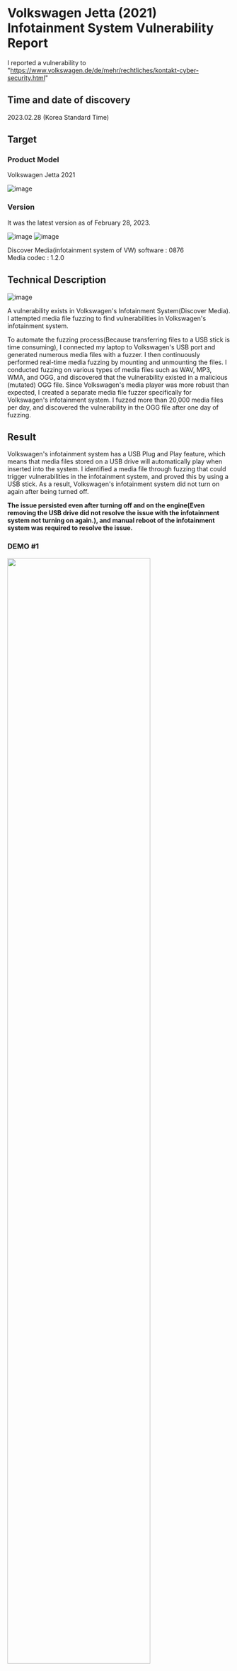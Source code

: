 # Volkswagen Jetta (2021) Infotainment System Vulnerability Report

I reported a vulnerability to "https://www.volkswagen.de/de/mehr/rechtliches/kontakt-cyber-security.html"

## Time and date of discovery
2023.02.28 (Korea Standard Time)

## Target
### Product Model

Volkswagen Jetta 2021

![image](https://user-images.githubusercontent.com/35731091/229760465-de19eacf-6f1c-499b-affd-fdefdc7a43b4.png)

### Version

It was the latest version as of February 28, 2023.

![image](https://user-images.githubusercontent.com/35731091/229760756-310af850-921a-4dbf-8da1-9e9c13bd9506.png)
![image](https://user-images.githubusercontent.com/35731091/229760781-ca76aa93-0cdc-47b6-a4fe-5dbcbd9d36db.png)

Discover Media(infotainment system of VW) software : 0876 </br>
Media codec : 1.2.0

## Technical Description

![image](https://user-images.githubusercontent.com/35731091/229762099-36991d9d-1487-41ae-b9d9-b15e1065be14.png)

A vulnerability exists in Volkswagen's Infotainment System(Discover Media).
I attempted media file fuzzing to find vulnerabilities in Volkswagen's infotainment system.

To automate the fuzzing process(Because transferring files to a USB stick is time consuming), I connected my laptop to Volkswagen's USB port and generated numerous media files with a fuzzer. I then continuously performed real-time media fuzzing by mounting and unmounting the files.
I conducted fuzzing on various types of media files such as WAV, MP3, WMA, and OGG, and discovered that the vulnerability existed in a malicious (mutated) OGG file.
Since Volkswagen's media player was more robust than expected, I created a separate media file fuzzer specifically for Volkswagen's infotainment system.
I fuzzed more than 20,000 media files per day, and discovered the vulnerability in the OGG file after one day of fuzzing.

## Result
Volkswagen's infotainment system has a USB Plug and Play feature, which means that media files stored on a USB drive will automatically play when inserted into the system.
I identified a media file through fuzzing that could trigger vulnerabilities in the infotainment system, and proved this by using a USB stick. 
As a result, Volkswagen's infotainment system did not turn on again after being turned off. 

**The issue persisted even after turning off and on the engine(Even removing the USB drive did not resolve the issue with the infotainment system not turning on again.), and manual reboot of the infotainment system was required to resolve the issue.**

### DEMO #1
<img width="80%" src="https://user-images.githubusercontent.com/35731091/229770054-6dea74c0-08d7-40e9-bec4-037a053eb421.mp4"/>

### DEMO #2
<img width="80%" src="https://user-images.githubusercontent.com/35731091/229767110-531f5a83-3133-4d06-8bde-09e6246434ee.mp4"/>

## Impact
When a USB is inserted into the port, the media file is automatically played and the Infotainment System is forcibly terminated. This can be a problem with availability. 
Furthermore, if the crash is caused by a memory-related bug (such as Overflow, OOB, Over Read/Write), it can lead to serious security issues such as Remote Code Execution. Therefore, if you can analyze the crash of the media player, you may be able to identify the cause of the vulnerability.

## Volkswagen's response
"Volkswagen acknowledged the report as a vulnerability

![image](https://user-images.githubusercontent.com/35731091/229770832-46b0aed6-74e0-4616-a7a9-0fed197bdff1.png)


